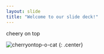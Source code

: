 ```yaml
---
layout: slide
title: "Welcome to our slide deck!"
---
```


cheery on top

![cherryontop-o-cat](https://octodex.github.com/images/cherryontop-o-cat.png)
{: .center}
